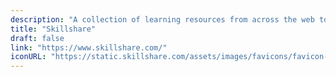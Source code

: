 ```yaml
---
description: "A collection of learning resources from across the web to help you skill up while at home"
title: "Skillshare"
draft: false
link: "https://www.skillshare.com/"
iconURL: "https://static.skillshare.com/assets/images/favicons/favicon-512.png"
---
```

